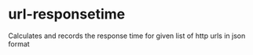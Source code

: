 # url-responsetime
Calculates and records the response time for given list of http urls in json format

